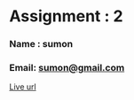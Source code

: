 # Assignment : 2

### Name : sumon

### Email: sumon@gmail.com

[ Live url](https://mycopytoclipboard.netlify.app/)

